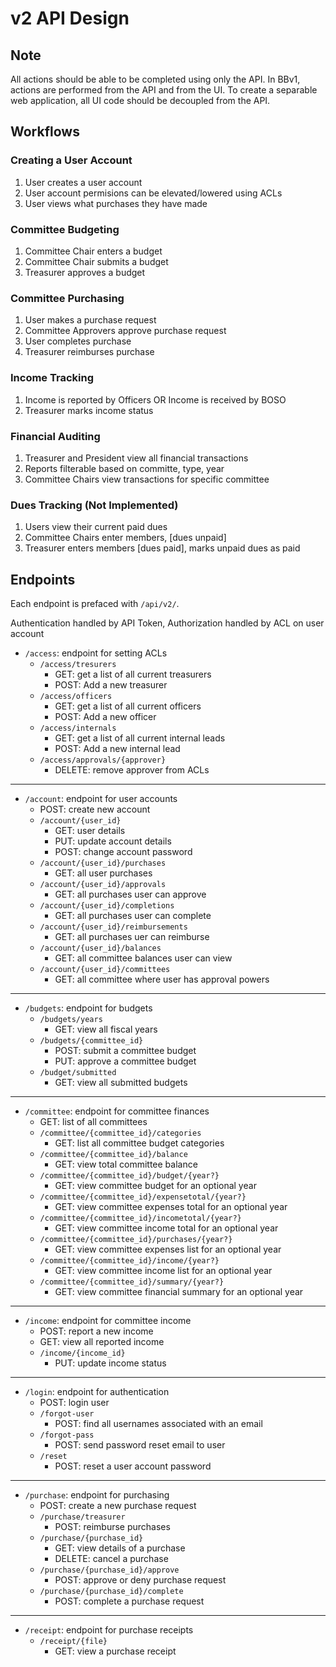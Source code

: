 # v2 API Design

## Note

All actions should be able to be completed using only the API. In BBv1, actions are performed from the API and from the UI. To create a separable web application, all UI code should be decoupled from the API.

## Workflows

### Creating a User Account

1. User creates a user account
2. User account permisions can be elevated/lowered using ACLs
3. User views what purchases they have made

### Committee Budgeting

1. Committee Chair enters a budget
2. Committee Chair submits a budget
3. Treasurer approves a budget

### Committee Purchasing

1. User makes a purchase request
2. Committee Approvers approve purchase request
3. User completes purchase
4. Treasurer reimburses purchase

### Income Tracking

1. Income is reported by Officers OR Income is received by BOSO
2. Treasurer marks income status

### Financial Auditing

1. Treasurer and President view all financial transactions
2. Reports filterable based on committe, type, year
3. Committee Chairs view transactions for specific committee

### Dues Tracking (Not Implemented)

1. Users view their current paid dues
2. Committee Chairs enter members, [dues unpaid]
3. Treasurer enters members [dues paid], marks unpaid dues as paid

## Endpoints

Each endpoint is prefaced with `/api/v2/`.

Authentication handled by API Token, Authorization handled by ACL on user account

* `/access`: endpoint for setting ACLs
    * `/access/tresurers`
        * GET: get a list of all current treasurers
        * POST: Add a new treasurer
    * `/access/officers`
        * GET: get a list of all current officers
        * POST: Add a new officer
    * `/access/internals`
        * GET: get a list of all current internal leads
        * POST: Add a new internal lead
    * `/access/approvals/{approver}`
        * DELETE: remove approver from ACLs

<hr>

* `/account`: endpoint for user accounts
    * POST: create new account
    * `/account/{user_id}`
        * GET: user details
        * PUT: update account details
        * POST: change account password
    * `/account/{user_id}/purchases`
        * GET: all user purchases
    * `/account/{user_id}/approvals`
        * GET: all purchases user can approve
    * `/account/{user_id}/completions`
        * GET: all purchases user can complete
    * `/account/{user_id}/reimbursements`
        * GET: all purchases uer can reimburse
    * `/account/{user_id}/balances`
        * GET: all committee balances user can view
    * `/account/{user_id}/committees`
        * GET: all committee where user has approval powers

<hr>

* `/budgets`: endpoint for budgets
    * `/budgets/years`
        * GET: view all fiscal years
    * `/budgets/{committee_id}`
        * POST: submit a committee budget
        * PUT: approve a committee budget
    * `/budget/submitted`
        * GET: view all submitted budgets

<hr>

* `/committee`: endpoint for committee finances
    * GET: list of all committees
    * `/committee/{committee_id}/categories`
        * GET: list all committee budget categories
    * `/committee/{committee_id}/balance`
        * GET: view total committee balance
    * `/committee/{committee_id}/budget/{year?}`
        * GET: view committee budget for an optional year
    * `/committee/{committee_id}/expensetotal/{year?}`
        * GET: view committee expenses total for an optional year
    * `/committee/{committee_id}/incometotal/{year?}`
        * GET: view committee income total for an optional year
    * `/committee/{committee_id}/purchases/{year?}`
        * GET: view committee expenses list for an optional year
    * `/committee/{committee_id}/income/{year?}`
        * GET: view committee income list for an optional year
    * `/committee/{committee_id}/summary/{year?}`
        * GET: view committee financial summary for an optional year

<hr>

* `/income`: endpoint for committee income
    * POST: report a new income
    * GET: view all reported income
    * `/income/{income_id}`
        * PUT: update income status

<hr>

* `/login`: endpoint for authentication
    * POST: login user
    * `/forgot-user`
        * POST: find all usernames associated with an email
    * `/forgot-pass`
        * POST: send password reset email to user
    * `/reset`
        * POST: reset a user account password

<hr>

* `/purchase`: endpoint for purchasing
    * POST: create a new purchase request
    * `/purchase/treasurer`
        * POST: reimburse purchases
    * `/purchase/{purchase_id}`
        * GET: view details of a purchase
        * DELETE: cancel a purchase
    * `/purchase/{purchase_id}/approve`
        * POST: approve or deny purchase request
    * `/purchase/{purchase_id}/complete`
        * POST: complete a purchase request

<hr>

* `/receipt`: endpoint for purchase receipts
    * `/receipt/{file}`
        * GET: view a purchase receipt
